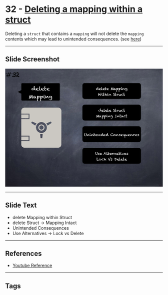 # 32 - [Deleting a mapping within a struct](Deleting%20a%20mapping%20within%20a%20struct.md)
Deleting a `struct` that contains a `mapping` will not delete the `mapping` contents which may lead to unintended consequences. (see [here](https://github.com/crytic/slither/wiki/Detector-Documentation#deletion-on-mapping-containing-a-structure))

___
## Slide Screenshot
![032.png](../../images/pitfalls_and_best_practices101/032.png)
___
## Slide Text
- delete Mapping within Struct
- delete Struct -> Mapping Intact
- Unintended Consequences
- Use Alternatives -> Lock vs Delete
___
## References
- [Youtube Reference](https://youtu.be/fgXuHaZDenU?t=1013)
___
## Tags
